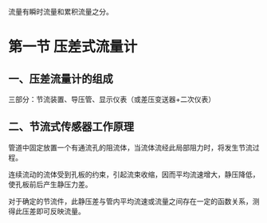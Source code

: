 流量有瞬时流量和累积流量之分。

# 第一节 压差式流量计

## 一、压差流量计的组成

三部分：节流装置、导压管、显示仪表（或差压变送器+二次仪表）

## 二、节流式传感器工作原理

管道中固定放置一个有通流孔的阻流体，当流体流经此局部阻力时，将发生节流过程。

连续流动的流体受到孔板的约束，引起流束收缩，因而平均流速增大，静压降低，使孔板前后产生静压力差。

对于确定的节流件，此静压差与管内平均流速或流量之间存在一定的函数关系，测得此压差即可反映流量。